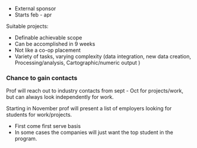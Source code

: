 
- External sponsor
- Starts feb - apr


Suitable projects:

- Definable achievable scope
- Can be accomplished in 9 weeks
- Not like a co-op placement
- Variety of tasks, varying complexity (data integration, new data creation, Processing/analysis, Cartographic/numeric output )

### Chance to gain contacts

Prof will reach out to industry contacts from sept - Oct for projects/work, but can always look independently for work.

Starting in November prof will present a list of employers looking for students for work/projects.

- First come first serve basis
- In some cases the companies will just want the top student in the program.

